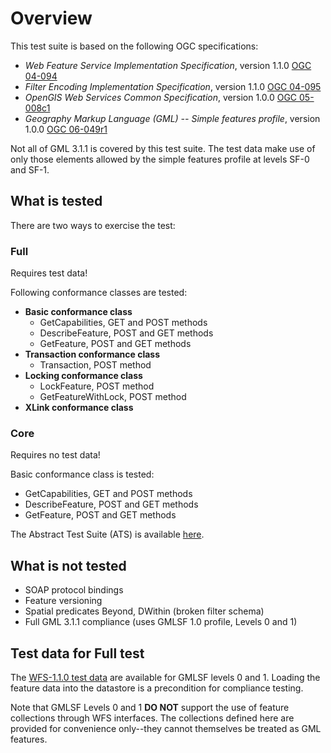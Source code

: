 # Overview

This test suite is based on the following OGC specifications:

  * _Web Feature Service Implementation Specification_, version 1.1.0 [OGC 04-094](https://portal.opengeospatial.org/files/?artifact_id=8339)
  * _Filter Encoding Implementation Specification_, version 1.1.0 [OGC 04-095](http://portal.opengeospatial.org/files/?artifact_id=8340)
  * _OpenGIS Web Services Common Specification_, version 1.0.0 [OGC 05-008c1](https://portal.opengeospatial.org/files/?artifact_id=8798)
  * _Geography Markup Language (GML) -- Simple features profile_, version 1.0.0 [OGC 06-049r1](http://portal.opengeospatial.org/files/?artifact_id=15201)

Not all of GML 3.1.1 is covered by this test suite. The test data make use of
only those elements allowed by the simple features profile at levels SF-0 and
SF-1.

## What is tested

There are two ways to exercise the test:

### Full
Requires test data!

Following conformance classes are tested:

  * **Basic conformance class**
    * GetCapabilities, GET and POST methods
    * DescribeFeature, POST and GET methods
    * GetFeature, POST and GET methods
  * **Transaction conformance class**
    * Transaction, POST method
  * **Locking conformance class**
    * LockFeature, POST method
    * GetFeatureWithLock, POST method
  * **XLink conformance class**

### Core
Requires no test data!

Basic conformance class is tested:

* GetCapabilities, GET and POST methods
* DescribeFeature, POST and GET methods
* GetFeature, POST and GET methods

The Abstract Test Suite (ATS) is available [here](abstract-test-suite.html).

## What is not tested

  * SOAP protocol bindings
  * Feature versioning
  * Spatial predicates Beyond, DWithin (broken filter schema)
  * Full GML 3.1.1 compliance (uses GMLSF 1.0 profile, Levels 0 and 1)

## Test data for Full test

The [WFS-1.1.0 test data](data-wfs-1.1.0.zip) are available for GMLSF levels 0
and 1. Loading the feature data into the datastore is a precondition for
compliance testing.

Note that GMLSF Levels 0 and 1 **DO NOT** support the use of feature
collections through WFS interfaces. The collections defined here are provided
for convenience only--they cannot themselves be treated as GML features.
